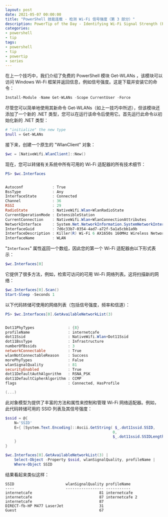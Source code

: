 ```yaml
---
layout: post
date: 2021-05-07 00:00:00
title: "PowerShell 技能连载 - 检测 Wi-Fi 信号强度（第 3 部分）"
description: PowerTip of the Day - Identifying Wi-Fi Signal Strength (Part 3)
categories:
- powershell
- tip
tags:
- powershell
- tip
- powertip
- series
---
```

在上一个技巧中，我们介绍了免费的 PowerShell 模块 Get-WLANs ，该模块可以访问 Windows Wi-Fi 框架并返回信息，例如信号强度。这是下载并安装它的命令：

```powershell
Install-Module -Name Get-WLANs -Scope CurrentUser -Force
```

尽管您可以简单地使用其新命令 Get-WLANs（如上一技巧中所述），但该模块还添加了一个新的 .NET 类型，您可以在运行该命令后使用它。首先运行此命令以初始化新的 .NET 类型：

```powershell
# "initialize" the new type
$null = Get-WLANs
```

接下来，创建一个原生的 "WlanClient" 对象：

```powershell
$wc = [NativeWifi.WlanClient]::New()
```

现在，您可以转储有关系统中所有可用的 Wi-Fi 适配器的所有技术细节：

```powershell
PS> $wc.Interfaces


Autoconf             : True
BssType              : Any
InterfaceState       : Connected
Channel              : 36
RSSI                 : 29
RadioState           : NativeWifi.Wlan+WlanRadioState
CurrentOperationMode : ExtensibleStation
CurrentConnection    : NativeWifi.Wlan+WlanConnectionAttributes
NetworkInterface     : System.Net.NetworkInformation.SystemNetworkInterface
InterfaceGuid        : 7d6c33b7-0354-4ad7-a72f-5a1a5cbb1a9b
InterfaceDescription : Killer(R) Wi-Fi 6 AX1650s 160MHz Wireless Network Adapter (201D2W)
InterfaceName        : WLAN
```

"`Interfaces`" 属性返回一个数组，因此您的第一个 Wi-Fi 适配器由以下形式表示：

```powershell
$wc.Interfaces[0]
```

它提供了很多方法，例如，检索可访问的可用 Wi-Fi 网络列表。这将扫描新的网络：

```powershell
$wc.Interfaces[0].Scan()
Start-Sleep -Seconds 1
```

以下代码转储可使用的网络列表（包括信号强度，频率和信道）：

```powershell
PS> $wc.Interfaces[0].GetAvailableNetworkList(3)


Dot11PhyTypes               : {8}
profileName                 : internetcafe
dot11Ssid                   : NativeWifi.Wlan+Dot11Ssid
dot11BssType                : Infrastructure
numberOfBssids              : 3
networkConnectable          : True
wlanNotConnectableReason    : Success
morePhyTypes                : False
wlanSignalQuality           : 81
securityEnabled             : True
dot11DefaultAuthAlgorithm   : RSNA_PSK
dot11DefaultCipherAlgorithm : CCMP
flags                       : Connected, HasProfile

(...)
```

此对象模型为提供了丰富的方法和属性来控制和管理 Wi-Fi 网络适配器。例如，此代码转储可用的 SSID 列表及其信号强度：

```powershell
$ssid = @{
    N='SSID'
    E={ [System.Text.Encoding]::Ascii.GetString( $_.dot11ssid.SSID,
                                                0,
                                                $_.dot11ssid.SSIDLength )
    }
}

$wc.Interfaces[0].GetAvailableNetworkList(3) |
    Select-Object -Property $ssid, wlanSignalQuality, profileName |
    Where-Object SSID
```

结果看起来类似这样：

    SSID                       wlanSignalQuality profileName
    ----                       ----------------- -----------
    internetcafe                              81 internetcafe
    internetcafe                              87 internetcafe 2
    internetcafe                              87
    DIRECT-fb-HP M477 LaserJet                31
    Guest                                     67

<!--本文国际来源：[Identifying Wi-Fi Signal Strength (Part 3)](https://community.idera.com/database-tools/powershell/powertips/b/tips/posts/identifying-wi-fi-signal-strength-part-3)-->

